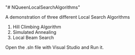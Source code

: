 "# NQueenLocalSearchAlgorithms" 

A demonstration of three different Local Search Algorithms

1. Hill Climbing Algorithm
2. Simulated Annealing
3. Local Beam Search

Open the .sln file with Visual Studio and Run it.

